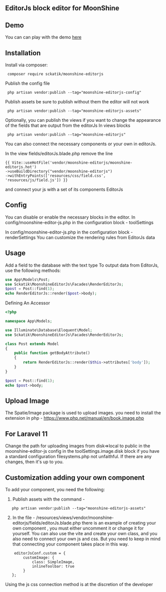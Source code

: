 ## EditorJs block editor for MoonShine

## Demo

You can can play with the demo [here](https://editorjs.io/)

## Installation

Install via composer:

```
 composer require sckatik/moonshine-editorjs
```

Publish the config file

```
 php artisan vendor:publish --tag="moonshine-editorjs-config"
```

Publish assets be sure to publish without them the editor will not work

```
 php artisan vendor:publish --tag="moonshine-editorjs-assets"
```

Optionally, you can publish the views if you want to change the appearance of the fields that are output from the
editorJs
In views blocks

```
 php artisan vendor:publish --tag="moonshine-editorjs"
```

You can also connect the necessary components or your own in editorJs.

In the view fields/editorJs.blade.php remove the line

```
{{ Vite::useHotFile('vendor/moonshine-editorjs/moonshine-editorjs.hot')
->useBuildDirectory("vendor/moonshine-editorjs")
->withEntryPoints(['resources/css/field.css', 'resources/js/field.js']) }}
```

and connect your js with a set of its components EditorJs

## Config

You can disable or enable the necessary blocks in the editor.
In config/moonshine-editor-js.php in the configuration block - toolSettings

In config/moonshine-editor-js.php in the configuration block - renderSettings You can customize the rendering rules from
EditorJs data

## Usage

Add a field to the database with the text type
To output data from EditorJs, use the following methods:

```php
use App\Models\Post;
use Sckatik\MoonshineEditorJs\Facades\RenderEditorJs;
$post = Post::find(1);
echo RenderEditorJs::render($post->body);
```

Defining An Accessor

```php
<?php

namespace App\Models;

use Illuminate\Database\Eloquent\Model;
use Sckatik\MoonshineEditorJs\Facades\RenderEditorJs;

class Post extends Model
{
    public function getBodyAttribute()
    {
        return RenderEditorJs::render($this->attributes['body']);
    }
}

$post = Post::find(1);
echo $post->body;
```

## Upload Image
The Spatie/Image package is used to upload images.
you need to install the extension in php - https://www.php.net/manual/en/book.image.php

## For Laravel 11
Сhange the path for uploading images from disk=>local to public in the moonshine-editor-js config in the toolSettings.image.disk block if you have a standard configuration filesystems.php not unfaithful. 
If there are any changes, then it's up to you.

## Сustomization adding your own component

To add your component, you need the following:

1. Publish assets with the command -
```
   php artisan vendor:publish --tag="moonshine-editorjs-assets"
```
2. In the file - /resources/views/vendor/moonshine-editorjs/fields/editorJs.blade.php there is an example of creating your own component
   , you must either uncomment it or change it for yourself. You can also use the vite and create your own class, and
   you also need to connect your own js and css. But you need to keep in mind that connecting your component takes place in this way.
```
    editorJsConf.custom = {
        customImage: {
            class: SimpleImage,
            inlineToolbar: true
        }
   };
```
Using the js css connection method is at the discretion of the developer


